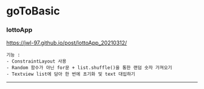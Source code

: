 # goToBasic

### lottoApp <br>
https://jwl-97.github.io/post/lottoApp_20210312/

~~~
기능 :
- ConstraintLayout 사용
- Random 함수가 아닌 for문 + list.shuffle()을 통한 랜덤 숫자 가져오기
- Textview list에 담아 한 번에 초기화 및 text 대입하기
~~~
<hr>
